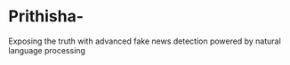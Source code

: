 # Prithisha-
Exposing the truth with advanced fake news detection powered by natural language processing
